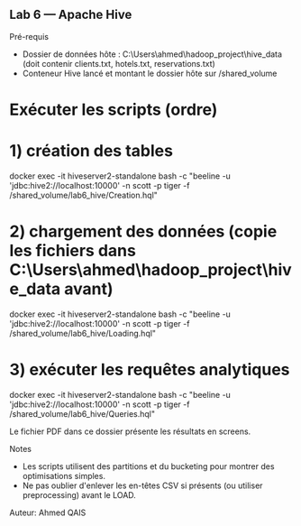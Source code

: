 ## Lab 6 — Apache Hive


Pré-requis
- Dossier de données hôte : C:\Users\ahmed\hadoop_project\hive_data
  (doit contenir clients.txt, hotels.txt, reservations.txt)
- Conteneur Hive lancé et montant le dossier hôte sur /shared_volume


# Exécuter les scripts (ordre)
# 1) création des tables
docker exec -it hiveserver2-standalone bash -c "beeline -u 'jdbc:hive2://localhost:10000' -n scott -p tiger -f /shared_volume/lab6_hive/Creation.hql"

# 2) chargement des données (copie les fichiers dans C:\Users\ahmed\hadoop_project\hive_data avant)
docker exec -it hiveserver2-standalone bash -c "beeline -u 'jdbc:hive2://localhost:10000' -n scott -p tiger -f /shared_volume/lab6_hive/Loading.hql"

# 3) exécuter les requêtes analytiques
docker exec -it hiveserver2-standalone bash -c "beeline -u 'jdbc:hive2://localhost:10000' -n scott -p tiger -f /shared_volume/lab6_hive/Queries.hql"

Le fichier PDF dans ce dossier présente les résultats en screens.

Notes
- Les scripts utilisent des partitions et du bucketing pour montrer des optimisations simples.
- Ne pas oublier d'enlever les en-têtes CSV si présents (ou utiliser preprocessing) avant le LOAD.

Auteur: Ahmed QAIS
